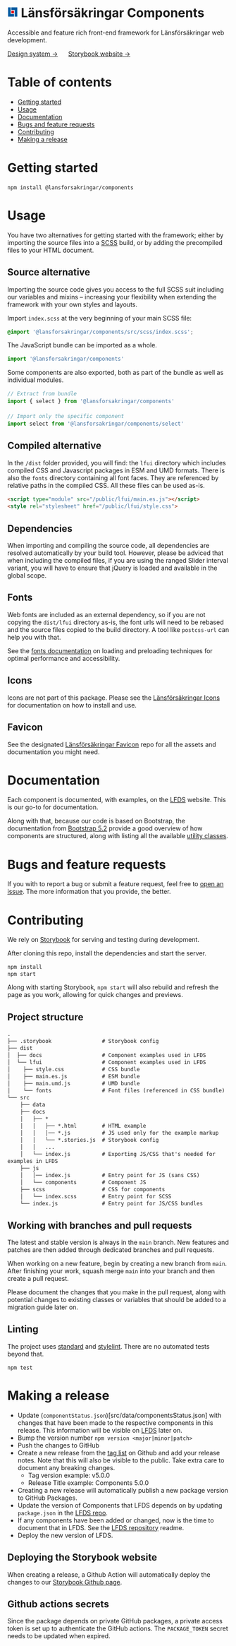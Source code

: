 # <img src="https://github.com/LF-digitala-kanaler/favicon/blob/master/icon.svg" width="24"> Länsförsäkringar Components

Accessible and feature rich front-end framework for Länsförsäkringar web development.

[Design system →][lfds] &nbsp;&nbsp;&nbsp;&nbsp; [Storybook website →][lfui-components-webpage]

# Table of contents

- [Getting started](#getting-started)
- [Usage](#usage)
- [Documentation](#documentation)
- [Bugs and feature requests](#bugs-and-feature-requests)
- [Contributing](#contributing)
- [Making a release](#making-a-release)

# Getting started

```
npm install @lansforsakringar/components
```

# Usage

You have two alternatives for getting started with the framework; either by importing the source files into a [SCSS][scss] build, or by adding the precompiled files to your HTML document.

## Source alternative

Importing the source code gives you access to the full SCSS suit including our variables and mixins – increasing your flexibility when extending the framework with your own styles and layouts.

Import `index.scss` at the very beginning of your main SCSS file:

```css
@import '@lansforsakringar/components/src/scss/index.scss';
```

The JavaScript bundle can be imported as a whole.

```js
import '@lansforsakringar/components'
```

Some components are also exported, both as part of the bundle as well as individual modules.

```js
// Extract from bundle
import { select } from '@lansforsakringar/components'

// Import only the specific component
import select from '@lansforsakringar/components/select'
```

## Compiled alternative

In the `/dist` folder provided, you will find: the `lfui` directory which includes compiled CSS and Javascript packages in ESM and UMD formats. There is also the `fonts` directory containing all font faces. They are referenced by relative paths in the compiled CSS. All these files can be used as-is.

```html
<script type="module" src="/public/lfui/main.es.js"></script>
<style rel="stylesheet" href="/public/lfui/style.css">
```

## Dependencies

When importing and compiling the source code, all dependencies are resolved automatically by your build tool. However, please be adviced that when including the compiled files, if you are using the ranged Slider interval variant, you will have to ensure that jQuery is loaded and available in the global scope.

## Fonts

Web fonts are included as an external dependency, so if you are not copying the `dist/lfui` directory as-is, the font urls will need to be rebased and the source files copied to the build directory. A tool like `postcss-url` can help you with that.

See the [fonts documentation][fonts] on loading and preloading techniques for optimal performance and accessibility.

## Icons

Icons are not part of this package. Please see the [Länsförsäkringar Icons][lfui-icons] for documentation on how to install and use.

## Favicon

See the designated [Länsförsäkringar Favicon][favicon] repo for all the assets and documentation you might need.

# Documentation

Each component is documented, with examples, on the [LFDS](lfds) website. This is our go-to for documentation.

Along with that, because our code is based on Bootstrap, the documentation from [Bootstrap 5.2][bs5] provide a good overview of how components are structured, along with listing all the available [utility classes](https://getbootstrap.com/docs/5.0/utilities/api/).

# Bugs and feature requests

If you with to report a bug or submit a feature request, feel free to [open an issue](https://github.com/lansforsakringar/components/issues/). The more information that you provide, the better.

# Contributing

We rely on [Storybook](https://storybook.js.org/) for serving and testing during development.

After cloning this repo, install the dependencies and start the server.

```
npm install
npm start
```

Along with starting Storybook, `npm start` will also rebuild and refresh the page as you work, allowing for quick changes and previews.

## Project structure

```
.
├── .storybook                # Storybook config
├── dist
│  ├── docs                   # Component examples used in LFDS
│  └── lfui                   # Component examples used in LFDS
│    ├── style.css            # CSS bundle
│    ├── main.es.js           # ESM bundle
│    ├── main.umd.js          # UMD bundle
│    └── fonts                # Font files (referenced in CSS bundle)
└── src
    ├── data
    ├── docs
    │   ├── *
    │   │   ├── *.html        # HTML example
    │   │   │── *.js          # JS used only for the example markup
    │   │   └── *.stories.js  # Storybook config
    │   │   ...
    │   └── index.js          # Exporting JS/CSS that's needed for examples in LFDS
    ├── js
    │   │── index.js          # Entry point for JS (sans CSS)
    │   └── components        # Component JS
    ├── scss                  # CSS for components
    │   └── index.scss        # Entry point for SCSS
    └── index.js              # Entry point for JS/CSS bundles
```

## Working with branches and pull requests

The latest and stable version is always in the `main` branch. New features and patches are then added through dedicated branches and pull requests.

When working on a new feature, begin by creating a new branch from `main`. After finishing your work, squash merge `main` into your branch and then create a pull request.

Please document the changes that you make in the pull request, along with potential changes to existing classes or variables that should be added to a migration guide later on.

## Linting

The project uses [standard][standard] and [stylelint][stylelint]. There are no automated tests beyond that.

```
npm test
```

# Making a release

- Update (`componentStatus.json`)[src/data/componentsStatus.json] with changes that have been made to the respective components in this release. This information will be visible on [LFDS][lfds] later on.
- Bump the version number `npm version <major|minor|patch>`
- Push the changes to GitHub
- Create a new release from the [tag list](https://github.com/lansforsakringar/components/tags) on Github and add your release notes. Note that this will also be visible to the public. Take extra care to document any breaking changes.
  - Tag version example: v5.0.0
  - Release Title example: Components 5.0.0
- Creating a new release will automatically publish a new package version to GitHub Packages.
- Update the version of Components that LFDS depends on by updating `package.json` in the [LFDS repo][lfds-repository].
- If any components have been added or changed, now is the time to document that in LFDS. See the [LFDS repository][lfds-repository] readme.
- Deploy the new version of LFDS.

## Deploying the Storybook website

When creating a release, a Github Action will automatically deploy the changes to our [Storybook Github page][lfui-components-webpage].

## Github actions secrets

Since the package depends on private GitHub packages, a private access token is set up to authenticate the GitHub actions. The `PACKAGE_TOKEN` secret needs to
be updated when expired.

[bs5]: https://getbootstrap.com/docs/5.2/getting-started/introduction/
[favicon]: https://github.com/LF-digitala-kanaler/favicon
[fonts]: https://github.com/LF-digitala-kanaler/fonts
[github-packages]: https://docs.github.com/en/packages/working-with-a-github-packages-registry/working-with-the-npm-registry#authenticating-to-github-packages
[lfds]: https://lfds.netlify.app/
[lfui-components-webpage]: https://lf-digitala-kanaler.github.io/LFUI-components
[lfui-icons]: https://github.com/LF-digitala-kanaler/LFUI-icons
[lfds-repository]: https://github.com/LF-digitala-kanaler/LFDS
[personal-access-token]: https://docs.github.com/en/authentication/keeping-your-account-and-data-secure/creating-a-personal-access-token
[scss]: https://sass-lang.com
[standard]: https://standardjs.com
[stylelint]: https://stylelint.io
